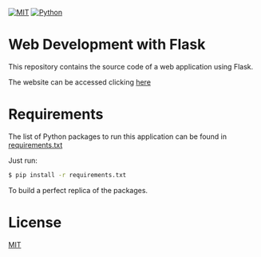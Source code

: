 [![MIT](https://img.shields.io/github/license/jeantardelli/web-dev-flask)](https://choosealicense.com/)
[![Python](https://img.shields.io/badge/Python-3.8-blue)](https://www.python.org/)

Web Development with Flask
==========================
This repository contains the source code of a web application using Flask.


The website can be accessed clicking [here](talita-arqueros.herokuapp.com)

Requirements
============
The list of Python packages to run this application can be found in [requirements.txt](requirements/common.txt) 

Just run:

```bash
$ pip install -r requirements.txt
```

To build a perfect replica of the packages.

License
=======
[MIT](LICENSE)
